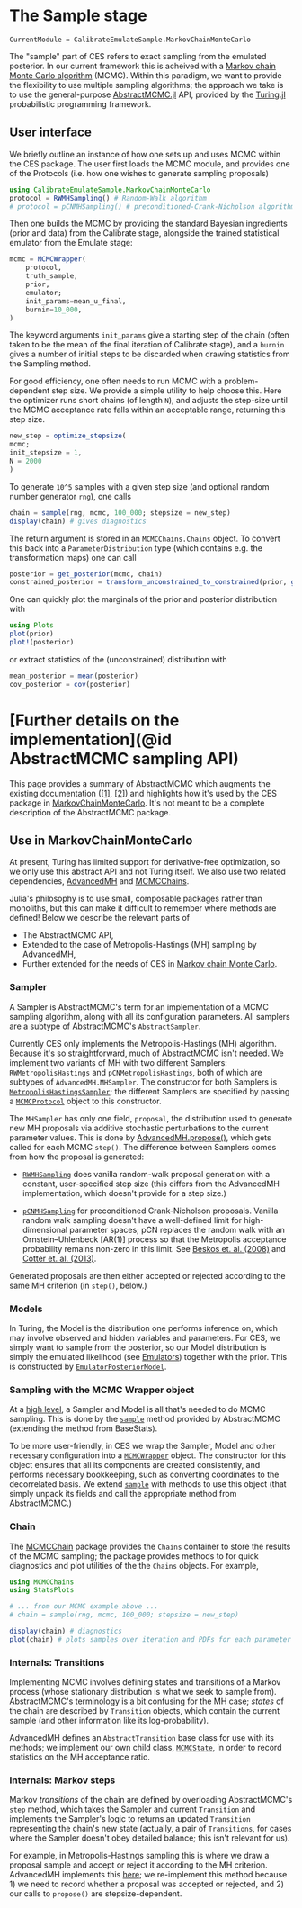 # The Sample stage

```@meta
CurrentModule = CalibrateEmulateSample.MarkovChainMonteCarlo
```

The "sample" part of CES refers to exact sampling from the emulated posterior. In our current framework this is acheived with a [Markov chain Monte
Carlo algorithm](https://en.wikipedia.org/wiki/Markov_chain_Monte_Carlo) (MCMC). Within this paradigm, we want to provide the flexibility to use multiple sampling algorithms; the approach we take is to use the general-purpose [AbstractMCMC.jl](https://turing.ml/dev/docs/for-developers/interface) API, provided by the [Turing.jl](https://turing.ml/dev/) probabilistic programming framework.


## User interface

We briefly outline an instance of how one sets up and uses MCMC within the CES package. The user first loads the MCMC module, and provides one of the Protocols (i.e. how one wishes to generate sampling proposals)

```julia
using CalibrateEmulateSample.MarkovChainMonteCarlo
protocol = RWMHSampling() # Random-Walk algorithm
# protocol = pCNMHSampling() # preconditioned-Crank-Nicholson algorithm
```
Then one builds the MCMC by providing the standard Bayesian ingredients (prior and data) from the Calibrate stage, alongside the trained statistical emulator from the Emulate stage:
```julia
mcmc = MCMCWrapper(
    protocol,
    truth_sample, 
    prior,
    emulator;
    init_params=mean_u_final,
    burnin=10_000,
)
```
The keyword arguments `init_params` give a starting step of the chain (often taken to be the mean of the final iteration of Calibrate stage), and a `burnin` gives a number of initial steps to be discarded when drawing statistics from the Sampling method.

For good efficiency, one often needs to run MCMC with a problem-dependent step size. We provide a simple utility to help choose this. Here the optimizer runs short chains (of length `N`), and adjusts the step-size until the MCMC acceptance rate falls within an acceptable range, returning this step size.
```julia
new_step = optimize_stepsize(
mcmc;
init_stepsize = 1,
N = 2000
)
```
To generate ``10^5`` samples with a given step size (and optional random number generator `rng`), one calls
```julia
chain = sample(rng, mcmc, 100_000; stepsize = new_step)
display(chain) # gives diagnostics
```
The return argument is stored in an `MCMCChains.Chains` object. To convert this back into a `ParameterDistribution` type (which contains e.g. the transformation maps) one can call
```julia
posterior = get_posterior(mcmc, chain)
constrained_posterior = transform_unconstrained_to_constrained(prior, get_distribution(posterior))
```

One can quickly plot the marginals of the prior and posterior distribution with
```julia
using Plots
plot(prior)
plot!(posterior)
```
or extract statistics of the (unconstrained) distribution with
```julia
mean_posterior = mean(posterior)
cov_posterior = cov(posterior)
```

# [Further details on the implementation](@id AbstractMCMC sampling API)

This page provides a summary of AbstractMCMC which augments the existing documentation
(\[[1](https://turing.ml/dev/docs/for-developers/interface)\],
\[[2](https://turing.ml/dev/docs/for-developers/how_turing_implements_abstractmcmc)\]) and highlights how it's used by
the CES package in [MarkovChainMonteCarlo](@ref). It's not meant to be a complete description of the AbstractMCMC
package.

## Use in MarkovChainMonteCarlo

At present, Turing has limited support for derivative-free optimization, so we only use this abstract API and not Turing
itself. We also use two related dependencies, [AdvancedMH](https://github.com/TuringLang/AdvancedMH.jl) and
[MCMCChains](https://github.com/TuringLang/MCMCChains.jl). 

Julia's philosophy is to use small, composable packages rather than monoliths, but this can make it difficult to
remember where methods are defined! Below we describe the relevant parts of 

- The AbstractMCMC API,
- Extended to the case of Metropolis-Hastings (MH) sampling by AdvancedMH,
- Further extended for the needs of CES in [Markov chain Monte
  Carlo](https://en.wikipedia.org/wiki/Markov_chain_Monte_Carlo).

### Sampler

A Sampler is AbstractMCMC's term for an implementation of a MCMC sampling algorithm, along with all its configuration
parameters. All samplers are a subtype of AbstractMCMC's `AbstractSampler`. 

Currently CES only implements the Metropolis-Hastings (MH) algorithm. Because it's so straightforward, much of
AbstractMCMC isn't needed. We implement two variants of MH with two different Samplers: `RWMetropolisHastings` and
`pCNMetropolisHastings`, both of which are subtypes of `AdvancedMH.MHSampler`. The constructor for
both Samplers is [`MetropolisHastingsSampler`](@ref); the different Samplers are specified by passing a
[`MCMCProtocol`](@ref) object to this constructor.

The `MHSampler` has only one field, `proposal`, the distribution used to generate new MH proposals via
additive stochastic perturbations to the current parameter values. This is done by
[AdvancedMH.propose()](https://github.com/TuringLang/AdvancedMH.jl/blob/master/src/proposal.jl), which gets called for
each MCMC `step()`. The difference between Samplers comes from how the proposal is generated:

- [`RWMHSampling`](@ref) does vanilla random-walk proposal generation with a constant, user-specified step size (this
  differs from the AdvancedMH implementation, which doesn't provide for a step size.)

- [`pCNMHSampling`](@ref) for preconditioned Crank-Nicholson proposals. Vanilla random walk sampling doesn't have a
  well-defined limit for high-dimensional parameter spaces; pCN replaces the random walk with an Ornstein–Uhlenbeck
  [AR(1)] process so that the Metropolis acceptance probability remains non-zero in this limit. See [Beskos et. al.
  (2008)](https://www.worldscientific.com/doi/abs/10.1142/S0219493708002378) and [Cotter et. al.
  (2013)](https://projecteuclid.org/journals/statistical-science/volume-28/issue-3/MCMC-Methods-for-Functions--Modifying-Old-Algorithms-to-Make/10.1214/13-STS421.full).

Generated proposals are then either accepted or rejected according to the same MH criterion
(in `step()`, below.)

### Models

In Turing, the Model is the distribution one performs inference on, which may involve observed and hidden variables and
parameters. For CES, we simply want to sample from the posterior, so our Model distribution is simply the emulated
likelihood (see [Emulators](@ref)) together with the prior. This is constructed by [`EmulatorPosteriorModel`](@ref).

### Sampling with the MCMC Wrapper object

At a [high level](https://turing.ml/dev/docs/using-turing/guide), a Sampler and Model is all that's needed to do MCMC
sampling. This is done by the [`sample`](https://turinglang.org/AbstractMCMC.jl/dev/api/#Sampling-a-single-chain) method
provided by AbstractMCMC (extending the method from BaseStats). 

To be more user-friendly, in CES we wrap the Sampler, Model and other necessary configuration into a
[`MCMCWrapper`](@ref) object. The constructor for this object ensures that all its components are created consistently,
and performs necessary bookkeeping, such as converting coordinates to the decorrelated basis. We extend [`sample`](@ref)
with methods to use this object (that simply unpack its fields and call the appropriate method from AbstractMCMC.)

### Chain

The [MCMCChain](https://beta.turing.ml/MCMCChains.jl/dev/) package provides the `Chains` container to store the results of the MCMC sampling; the package provides methods to for quick diagnostics and plot utilities of the the `Chains` objects. For example,

```julia
using MCMCChains
using StatsPlots

# ... from our MCMC example above ...
# chain = sample(rng, mcmc, 100_000; stepsize = new_step)

display(chain) # diagnostics
plot(chain) # plots samples over iteration and PDFs for each parameter
```


### Internals: Transitions

Implementing MCMC involves defining states and transitions of a Markov process (whose stationary distribution is what we
seek to sample from). AbstractMCMC's terminology is a bit confusing for the MH case; *states* of the chain are described
by `Transition` objects, which contain the current sample (and other information like its log-probability). 

AdvancedMH defines an `AbstractTransition` base class for use with its methods; we implement our own child class,
[`MCMCState`](@ref), in order to record statistics on the MH acceptance ratio.

### Internals: Markov steps

Markov *transitions* of the chain are defined by overloading AbstractMCMC's `step` method, which takes the Sampler and
current `Transition` and implements the Sampler's logic to returns an updated `Transition` representing the chain's new
state (actually, a pair of `Transitions`, for cases where the Sampler doesn't obey detailed balance; this isn't relevant
for us). 

For example, in Metropolis-Hastings sampling this is where we draw a proposal sample and accept or reject it according
to the MH criterion. AdvancedMH implements this
[here](https://github.com/TuringLang/AdvancedMH.jl/blob/ba86e49a3ebd1ee94d0becc3211738e3be6fd538/src/mh-core.jl#L90-L113);
we re-implement this method because 1) we need to record whether a proposal was accepted or rejected, and 2) our calls
to `propose()` are stepsize-dependent.

